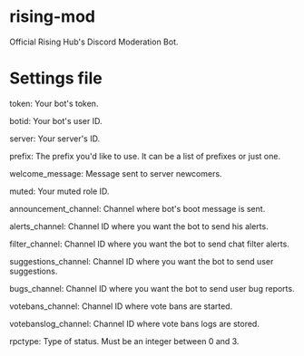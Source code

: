 # rising-mod
Official Rising Hub's Discord Moderation Bot.

# Settings file

token: Your bot's token.

botid: Your bot's user ID.

server: Your server's ID.

prefix: The prefix you'd like to use. It can be a list of prefixes or just one.

welcome_message: Message sent to server newcomers.

muted: Your muted role ID.

announcement_channel: Channel where bot's boot message is sent.

alerts_channel: Channel ID where you want the bot to send his alerts.

filter_channel: Channel ID where you want the bot to send chat filter alerts.

suggestions_channel: Channel ID where you want the bot to send user suggestions.

bugs_channel: Channel ID where you want the bot to send user bug reports.

votebans_channel: Channel ID where vote bans are started.

votebanslog_channel: Channel ID where vote bans logs are stored.

rpctype: Type of status. Must be an integer between 0 and 3.


